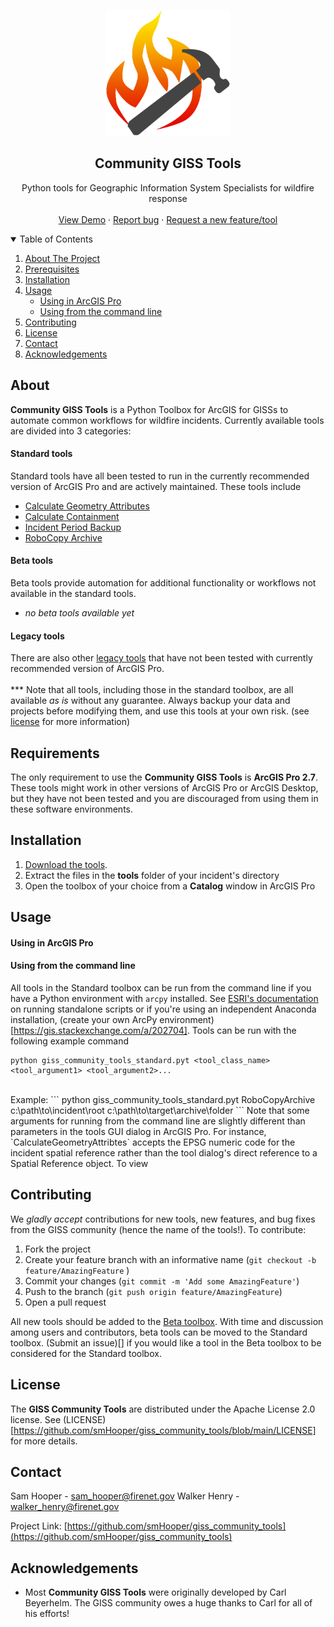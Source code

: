 

<!-- PROJECT LOGO -->
<br />
<p align="center">
  <a href="https://github.com/othneildrew/Best-README-Template">
    <img src="resources/images/logo.png" alt="Logo" width="200" height="200">
  </a>

  <h2 align="center">Community GISS Tools</h2>

  <p align="center">
    Python tools for Geographic Information System Specialists for wildfire response
    <br />
    <br />
    <a href="https://github.com/othneildrew/Best-README-Template">View Demo</a>
    ·
    <a href="https://github.com/smHooper/giss_community_tools/issues">Report bug</a>
    ·
    <a href="https://github.com/smHooper/giss_community_tools/issues">Request a new feature/tool</a>
  </p>
</p>



<!-- TABLE OF CONTENTS -->
<details open="open">
  <summary>Table of Contents</summary>
  <ol>
    <li>
      <a href="#about">About The Project</a>
    </li>
    <li><a href="#requirements">Prerequisites</a></li>
    <li><a href="#installation">Installation</a></li>
    <li><a href="#usage">Usage</a>
      <ul>
        <li><a href="using-in-arcgispro">Using in ArcGIS Pro</a></li>
        <li><a href="using-from-the-command-line">Using from the command line</a></li>
      </ul>
    </li>
    <li><a href="#contributing">Contributing</a></li>
    <li><a href="#license">License</a></li>
    <li><a href="#contact">Contact</a></li>
    <li><a href="#acknowledgements">Acknowledgements</a></li>
  </ol>
</details>



<!-- ABOUT THE PROJECT -->
## About

**Community GISS Tools** is a Python Toolbox for ArcGIS for GISSs to automate common workflows for wildfire incidents. Currently available tools are divided into 3 categories:

#### Standard tools
Standard tools have all been tested to run in the currently recommended version of ArcGIS Pro and are actively maintained. These tools include 
* [Calculate Geometry Attributes](https://github.com/smHooper/giss_community_tools)
* [Calculate Containment](https://github.com/smHooper/giss_community_tools)
* [Incident Period Backup](https://github.com/smHooper/giss_community_tools)
* [RoboCopy Archive](https://github.com/smHooper/giss_community_tools/blob/main/docs/RoboCopyArchive.md)

#### Beta tools
Beta tools provide automation for additional functionality or workflows not available in the standard tools. 
* _no beta tools available yet_ 

#### Legacy tools
There are also other [legacy tools](https://github.com/smHooper/giss_community_tools) that have not been tested with currently recommended version of ArcGIS Pro. 
<br><br>
*** Note that all tools, including those in the standard toolbox, are all available _as is_ without any guarantee. Always backup your data and projects before modifying them, and use this tools at your own risk. (see [license](#license) for more information)


<!-- GETTING STARTED -->
## Requirements

The only requirement to use the **Community GISS Tools** is **ArcGIS Pro 2.7**. These tools might work in other versions of ArcGIS Pro or ArcGIS Desktop, but they have not been tested and you are discouraged from using them in these software environments.

## Installation

1. [Download the tools](https://github.com/smHooper/giss_community_tools/archive/refs/heads/main.zip).
2. Extract the files in the **tools** folder of your incident's directory
3. Open the toolbox of your choice from a **Catalog** window in ArcGIS Pro



<!-- USAGE EXAMPLES -->
## Usage

#### Using in ArcGIS Pro


#### Using from the command line
All tools in the Standard toolbox can be run from the command line if you have a Python environment with `arcpy` installed. See [ESRI's documentation](https://pro.arcgis.com/en/pro-app/latest/arcpy/get-started/using-conda-with-arcgis-pro.htm) on running standalone scripts or if you're using an independent Anaconda installation, (create your own ArcPy environment)[https://gis.stackexchange.com/a/202704]. Tools can be run with the following example command
```
python giss_community_tools_standard.pyt <tool_class_name> <tool_argument1> <tool_argument2>...
```  
<br>
Example:
```
python giss_community_tools_standard.pyt RoboCopyArchive c:\path\to\incident\root c:\path\to\target\archive\folder
```
Note that some arguments for running from the command line are slightly different than parameters in the tools GUI dialog in ArcGIS Pro. For instance, `CalculateGeometryAttribtes` accepts the EPSG numeric code for the incident spatial reference rather than the tool dialog's direct reference to a Spatial Reference object. To view 



<!-- CONTRIBUTING -->
## Contributing

We _gladly accept_ contributions for new tools, new features, and bug fixes from the GISS community (hence the name of the tools!). To contribute:

1. Fork the project
2. Create your feature branch with an informative name (`git checkout -b feature/AmazingFeature` )
3. Commit your changes (`git commit -m 'Add some AmazingFeature'`)
4. Push to the branch (`git push origin feature/AmazingFeature`)
5. Open a pull request

All new tools should be added to the [Beta toolbox](https://github.com/smHooper/giss_community_tools). With time and discussion among users and contributors, beta tools can be moved to the Standard toolbox. (Submit an issue)[] if you would like a tool in the Beta toolbox to be considered for the Standard toolbox.


<!-- LICENSE -->
## License

The **GISS Community Tools** are distributed under the Apache License 2.0 license. See (LICENSE)[https://github.com/smHooper/giss_community_tools/blob/main/LICENSE] for more details. 



<!-- CONTACT -->
## Contact

Sam Hooper - sam_hooper@firenet.gov
Walker Henry - walker_henry@firenet.gov

Project Link: [https://github.com/smHooper/giss_community_tools](https://github.com/smHooper/giss_community_tools)



<!-- ACKNOWLEDGEMENTS -->
## Acknowledgements
* Most **Community GISS Tools** were originally developed by Carl Beyerhelm. The GISS community owes a huge thanks to Carl for all of his efforts!





<!-- MARKDOWN LINKS & IMAGES -->
